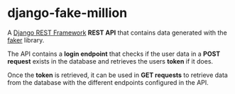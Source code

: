 # django-fake-million
A [Django REST Framework](https://www.django-rest-framework.org/) **REST API** that contains data generated with the [faker](https://faker.readthedocs.io/en/master/) library.

The API contains a **login endpoint** that checks if the user data in a **POST request** exists in the database and retrieves the users **token** if it does.

Once the **token** is retrieved, it can be used in **GET requests** to retrieve data from the database with the different endpoints configured in the API.